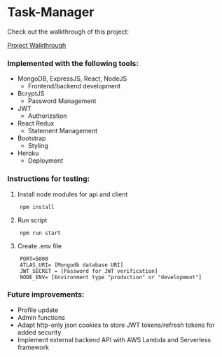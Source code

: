 # Task-Manager 

Check out the walkthrough of this project:

[Project Walkthrough](https://www.youtube.com/watch?v=rdK6Myjwhws&ab_channel=Gan)

### Implemented with the following tools:

* MongoDB, ExpressJS, React, NodeJS
    * Frontend/backend development
* BcryptJS
    * Password Management
* JWT 
    * Authorization 
* React Redux 
    * Statement Management
* Bootstrap
    * Styling
* Heroku
    * Deployment

### Instructions for testing:

1. Install node modules for api and client
```
    npm install
```
2. Run script
```
    npm run start
```
3. Create .env file
```
    PORT=5000
    ATLAS_URI= [Mongodb database URI]
    JWT_SECRET = [Password for JWT verification]
    NODE_ENV= [Environment type "production" or "development"]
```
### Future improvements:

* Profile update 
* Admin functions
* Adapt http-only json cookies to store JWT tokens/refresh tokens for added security  
* Implement external backend API with AWS Lambda and Serverless framework